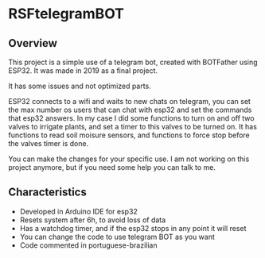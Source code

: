 # RSFtelegramBOT

## Overview
This project is a simple use of a telegram bot, created with BOTFather using ESP32.
It was made in 2019 as a final project.

It has some issues and not optimized parts.

ESP32 connects to a wifi and waits to new chats on telegram, you can set the max number os users that can chat with esp32 and set the commands that esp32 answers. In my case I did some functions to turn on and off two valves to irrigate plants, and set a timer to this valves to be turned on. It has functions to read soil moisure sensors, and functions to force stop before the valves timer is done.

You can make the changes for your specific use. I am not working on this project anymore, but if you need some help you can talk to me.

## Characteristics 
- Developed in Arduino IDE for esp32
- Resets system after 6h, to avoid loss of data
- Has a watchdog timer, and if the esp32 stops in any point it will reset
- You can change the code to use telegram BOT as you want
- Code commented in portuguese-brazilian